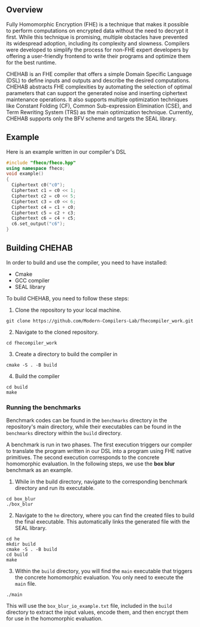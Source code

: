 ## Overview

Fully Homomorphic Encryption (FHE) is a technique that makes it possible to perform computations on encrypted data without the need to decrypt it first. While this technique is promising, multiple obstacles have prevented its widespread adoption, including its complexity and slowness. Compilers were developed to simplify the process for non-FHE expert developers by offering a user-friendly frontend to write their programs and optimize them for the best runtime.

CHEHAB is an FHE compiler that offers a simple Domain Specific Language (DSL) to define inputs and outputs and describe the desired computations. CHEHAB abstracts FHE complexities by automating the selection of optimal parameters that can support the generated noise and inserting ciphertext maintenance operations. It also supports multiple optimization techniques like Constant Folding (CF), Common Sub-expression Elimination (CSE), and Term Rewriting System (TRS) as the main optimization technique. Currently, CHEHAB supports only the BFV scheme and targets the SEAL library.

## Example

Here is an example written in our compiler's DSL

```cpp
#include "fheco/fheco.hpp"
using namespace fheco;
void example()
{
  Ciphertext c0("c0");
  Ciphertext c1 = c0 << 1;
  Ciphertext c2 = c0 << 5;
  Ciphertext c3 = c0 << 6;
  Ciphertext c4 = c1 + c0;
  Ciphertext c5 = c2 + c3;
  Ciphertext c6 = c4 + c5;
  c6.set_output("c6");
}
```

## Building CHEHAB
In order to build and use the compiler, you need to have installed:

- Cmake
- GCC compiler
- SEAL library

To build CHEHAB, you need to follow these steps:
1. Clone the repository to your local machine.

```shell
git clone https://github.com/Modern-Compilers-Lab/fhecompiler_work.git
```

2. Navigate to the cloned repository.
```shell
cd fhecompiler_work
```
3. Create a directory to build the compiler in
```shell
cmake -S . -B build
```
4. Build the compiler
```shell
cd build
make
```
### Running the benchmarks

Benchmark codes can be found in the `benchmarks` directory in the repository's main directory, while their executables can be found in the `benchmarks` directory within the `build` directory.

A benchmark is run in two phases. The first execution triggers our compiler to translate the program written in our DSL into a program using FHE native primitives. The second execution corresponds to the concrete homomorphic evaluation. In the following steps, we use the **box blur** benchmark as an example.

1. While in the build directory, navigate to the corresponding benchmark directory and run its executable.

```shell
cd box_blur
./box_blur
```
2. Navigate to the `he` directory, where you can find the created files to build the final executable. This automatically links the generated file with the SEAL library.

```shell
cd he
mkdir build
cmake -S . -B build
cd build
make
```
3. Within the `build` directory, you will find the `main` executable that triggers the concrete homomorphic evaluation. You only need to execute the `main` file.

```shell
./main
```

This will use the `box_blur_io_example.txt` file, included in the `build` directory to extract the input values, encode them, and then encrypt them for use in the homomorphic evaluation.


